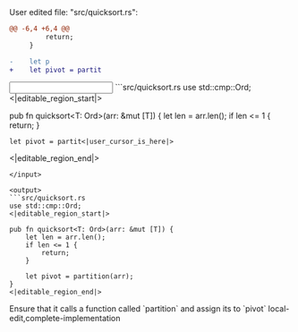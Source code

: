 <events>
User edited file: "src/quicksort.rs":

```diff
@@ -6,4 +6,4 @@
         return;
     }

-    let p
+    let pivot = partit
```
</events>

<input>
```src/quicksort.rs
use std::cmp::Ord;
<|editable_region_start|>

pub fn quicksort<T: Ord>(arr: &mut [T]) {
    let len = arr.len();
    if len <= 1 {
        return;
    }

    let pivot = partit<|user_cursor_is_here|>
<|editable_region_end|>
```
</input>

<output>
```src/quicksort.rs
use std::cmp::Ord;
<|editable_region_start|>

pub fn quicksort<T: Ord>(arr: &mut [T]) {
    let len = arr.len();
    if len <= 1 {
        return;
    }

    let pivot = partition(arr);
}
<|editable_region_end|>
```
</output>

<assertions>
Ensure that it calls a function called `partition` and assign its to `pivot`
</assertions>

<labels>
local-edit,complete-implementation
</labels>
